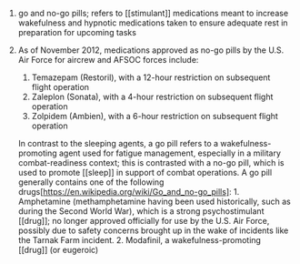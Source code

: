 1. go and no-go pills; refers to [[stimulant]] medications meant to increase wakefulness and hypnotic medications taken to ensure adequate rest in preparation for upcoming tasks
2. As of November 2012, medications approved as no-go pills by the U.S. Air Force for aircrew and AFSOC forces include:
	1. Temazepam (Restoril), with a 12-hour restriction on subsequent flight operation
	2. Zaleplon (Sonata), with a 4-hour restriction on subsequent flight operation
	3. Zolpidem (Ambien), with a 6-hour restriction on subsequent flight operation
	   
   In contrast to the sleeping agents, a go pill refers to a wakefulness-promoting agent used for fatigue management, especially in a military combat-readiness context; this is contrasted with a no-go pill, which is used to promote [[sleep]] in support of combat operations. A go pill generally contains one of the following drugs[https://en.wikipedia.org/wiki/Go_and_no-go_pills]:
		1. Amphetamine (methamphetamine having been used historically, such as during the Second World War), which is a strong psychostimulant [[drug]]; no longer approved officially for use by the U.S. Air Force, possibly due to safety concerns brought up in the wake of incidents like the Tarnak Farm incident.
		2. Modafinil, a wakefulness-promoting [[drug]] (or eugeroic)